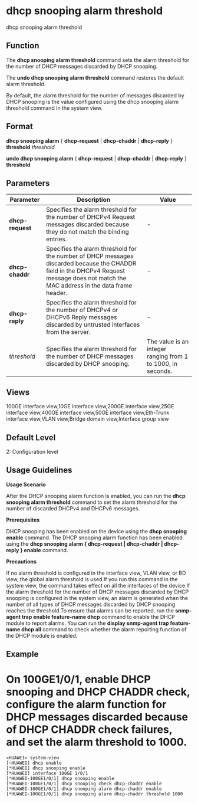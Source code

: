 dhcp snooping alarm threshold
=============================

dhcp snooping alarm threshold

Function
--------



The **dhcp snooping alarm threshold** command sets the alarm threshold for the number of DHCP messages discarded by DHCP snooping.

The **undo dhcp snooping alarm threshold** command restores the default alarm threshold.



By default, the alarm threshold for the number of messages discarded by DHCP snooping is the value configured using the dhcp snooping alarm threshold command in the system view.


Format
------

**dhcp snooping alarm** { **dhcp-request** | **dhcp-chaddr** | **dhcp-reply** } **threshold** *threshold*

**undo dhcp snooping alarm** { **dhcp-request** | **dhcp-chaddr** | **dhcp-reply** } **threshold**


Parameters
----------

| Parameter | Description | Value |
| --- | --- | --- |
| **dhcp-request** | Specifies the alarm threshold for the number of DHCPv4 Request messages discarded because they do not match the binding entries. | - |
| **dhcp-chaddr** | Specifies the alarm threshold for the number of DHCP messages discarded because the CHADDR field in the DHCPv4 Request message does not match the MAC address in the data frame header. | - |
| **dhcp-reply** | Specifies the alarm threshold for the number of DHCPv4 or DHCPv6 Reply messages discarded by untrusted interfaces from the server. | - |
| *threshold* | Specifies the alarm threshold for the number of DHCP messages discarded by DHCP snooping. | The value is an integer ranging from 1 to 1000, in seconds. |



Views
-----

100GE interface view,10GE interface view,200GE interface view,25GE interface view,400GE interface view,50GE interface view,Eth-Trunk interface view,VLAN view,Bridge domain view,Interface group view


Default Level
-------------

2: Configuration level


Usage Guidelines
----------------

**Usage Scenario**

After the DHCP snooping alarm function is enabled, you can run the **dhcp snooping alarm threshold** command to set the alarm threshold for the number of discarded DHCPv4 and DHCPv6 messages.

**Prerequisites**

DHCP snooping has been enabled on the device using the **dhcp snooping enable** command. The DHCP snooping alarm function has been enabled using the **dhcp snooping alarm { dhcp-request | dhcp-chaddr | dhcp-reply } enable** command.

**Precautions**

If no alarm threshold is configured in the interface view, VLAN view, or BD view, the global alarm threshold is used.If you run this command in the system view, the command takes effect on all the interfaces of the device.If the alarm threshold for the number of DHCP messages discarded by DHCP snooping is configured in the system view, an alarm is generated when the number of all types of DHCP messages discarded by DHCP snooping reaches the threshold.To ensure that alarms can be reported, run the **snmp-agent trap enable feature-name dhcp** command to enable the DHCP module to report alarms. You can run the **display snmp-agent trap feature-name dhcp all** command to check whether the alarm reporting function of the DHCP module is enabled.


Example
-------

# On 100GE1/0/1, enable DHCP snooping and DHCP CHADDR check, configure the alarm function for DHCP messages discarded because of DHCP CHADDR check failures, and set the alarm threshold to 1000.
```
<HUAWEI> system-view
[~HUAWEI] dhcp enable
[*HUAWEI] dhcp snooping enable
[*HUAWEI] interface 100GE 1/0/1
[*HUAWEI-100GE1/0/1] dhcp snooping enable
[*HUAWEI-100GE1/0/1] dhcp snooping check dhcp-chaddr enable
[*HUAWEI-100GE1/0/1] dhcp snooping alarm dhcp-chaddr enable
[*HUAWEI-100GE1/0/1] dhcp snooping alarm dhcp-chaddr threshold 1000

```